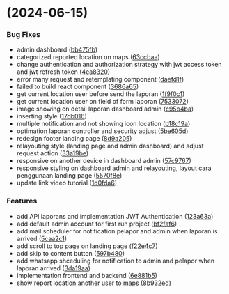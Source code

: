 #  (2024-06-15)


### Bug Fixes

* admin dashboard ([bb475fb](https://github.com/wahyu12v/Final_Capstone/commit/bb475fbfd61d6a2bd8d01e4b0a12ccdc2eed40e5))
* categorized reported location on maps ([63ccbaa](https://github.com/wahyu12v/Final_Capstone/commit/63ccbaa0c0df918dc03a9e966e81e5ed7e9124e2))
* change authentication and authorization strategy with jwt access token and jwt refresh token ([4ea8320](https://github.com/wahyu12v/Final_Capstone/commit/4ea8320dc723011aefac4d164a44a40591d144d3))
* error many request and retemplating component ([daefd1f](https://github.com/wahyu12v/Final_Capstone/commit/daefd1fdc63cbcf412cb4115409de546fdd00667))
* failed to build react component ([3686a65](https://github.com/wahyu12v/Final_Capstone/commit/3686a65fa7aed69cee9c66b7ab292a5ccd423937))
* get current location user before send the laporan ([1f9f0c1](https://github.com/wahyu12v/Final_Capstone/commit/1f9f0c1e4677d47353f575dae643be4b651446fd))
* get current location user on field of form laporan ([7533072](https://github.com/wahyu12v/Final_Capstone/commit/7533072ed28402dbe75b1a952c341943273ee451))
* image showing on detail laporan dashboard admin ([c95b4ba](https://github.com/wahyu12v/Final_Capstone/commit/c95b4baa4656c4d42e4f4da742429b6d3e46f872))
* inserting style ([17db016](https://github.com/wahyu12v/Final_Capstone/commit/17db0162ae30fc43dc338cf4b58bc51241fc8e98))
* multiple notification and not showing icon location ([b18c19a](https://github.com/wahyu12v/Final_Capstone/commit/b18c19ac7418b42eee2ccaa89a1891aa58a044e4))
* optimation laporan controller and security adjust ([5be605d](https://github.com/wahyu12v/Final_Capstone/commit/5be605d2c5f58f576b6c8011bf61a57092a00b2a))
* redesign footer landing page ([8d9a205](https://github.com/wahyu12v/Final_Capstone/commit/8d9a205eae497b713db029cd1e7b09c65478d574))
* relayouting style (landing page and admin dashboard) and adjust request action ([33a19be](https://github.com/wahyu12v/Final_Capstone/commit/33a19be832dc46779bf9a29f3415434e9e8a1bc3))
* responsive on another device in dashboard admin ([57c9767](https://github.com/wahyu12v/Final_Capstone/commit/57c97670f604ed83c59e0ba535333a36bee875be))
* responsive styling on dashboard admin and relayouting, layout cara penggunaan landing page ([5570f8e](https://github.com/wahyu12v/Final_Capstone/commit/5570f8e3782fc1b08b2fa3f8e564c6b625f5fd15))
* update link video tutorial ([1d0fda6](https://github.com/wahyu12v/Final_Capstone/commit/1d0fda6bd2f6473973b01b72271db4414a13beca))


### Features

* add API laporans and implementation JWT Authentication ([123a63a](https://github.com/wahyu12v/Final_Capstone/commit/123a63aac79a005356f0d9ce8f398d9699cbc4d2))
* add default admin account for first run project ([bf2faf6](https://github.com/wahyu12v/Final_Capstone/commit/bf2faf6f7131a016bd7bb38e77fc5a6b7672c409))
* add mail scheduler for notification pelapor and admin when laporan is arrived ([5caa2c1](https://github.com/wahyu12v/Final_Capstone/commit/5caa2c13eab6b1225b75d37a569901826c999aca))
* add scroll to top page on landing page ([f22e4c7](https://github.com/wahyu12v/Final_Capstone/commit/f22e4c7d45a8fe853b6fae6e17a289498b2a55cd))
* add skip to content button ([597b480](https://github.com/wahyu12v/Final_Capstone/commit/597b48040afbbaeb53b60f7b2cf4d08e33b9ccfe))
* add whatsapp shceduling for notification to admin and pelapor when laporan arrived ([3da19aa](https://github.com/wahyu12v/Final_Capstone/commit/3da19aa17280e1c8f085b9ebd26ed9b6e2195082))
* implementation frontend and backend ([6e881b5](https://github.com/wahyu12v/Final_Capstone/commit/6e881b5b542745213cce1cab40e6e74258232409))
* show report location another user to maps ([8b932ed](https://github.com/wahyu12v/Final_Capstone/commit/8b932ede17bfe04b1ed044a6b2e22f4d0c61f652))



